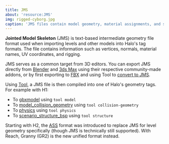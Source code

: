 ```yaml
---
title: JMS
about: 'resource:JMS'
img: rigged-cyborg.jpg
caption: 'JMS files contain model geometry, material assignments, and skeleton data.'
---
```

**Jointed Model Skeleton** (JMS) is text-based intermediate geometry file format used when importing levels and other models into Halo's tag formats. The file contains information such as vertices, normals, material names, UV coordinates, and rigging.

JMS serves as a common target from 3D editors. You can export JMS directly from [Blender](~) and [3ds Max](~3dsmax) using their respective community-made addons, or by first exporting to [FBX](~fbx) and using Tool to [convert to JMS](~h1a-tool#creating-a-jms-file-from-an-fbx-file).

Using [Tool](~h1a-tool), a JMS file is then compiled into one of Halo's geometry tags. For example with H1:

* To [gbxmodel](~) using `tool model`
* To [model_collision_geometry](~) using `tool collision-geometry`
* To [physics](~h1/tags/physics) using `tool physics`
* To [scenario_structure_bsp](~h1/tags/scenario_structure_bsp) using `tool structure`

Starting with H2, the [ASS](~) format was introduced to replace JMS for level geometry specifically (though JMS is technically still supported). With Reach, Granny (GR2) is the new unified format instead.